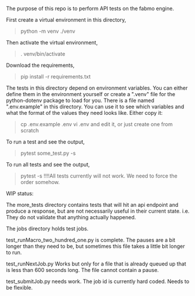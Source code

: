 The purpose of this repo is to perform API tests on the fabmo engine.

First create a virtual environment in this directory,
 > python -m venv ./venv

Then activate the virtual environment,
 > . venv/bin/activate

Download the requirements,
 > pip install -r requirements.txt

The tests in this directory depend on environment variables.
You can either define them in the environment yourself or 
create a ".venv" file for the python-dotenv package to load 
for you. There is a file named ".env.example" in this directory.
You can use it to see which variables and what the format of the
values they need looks like. Either copy it:
 > cp .env.example .env
 > vi .env
and edit it, or just create one from scratch

To run a test and see the output,
 > pytest some_test.py -s

To run all tests and see the output,
 > pytest -s
!!!!All tests currently will not work. We need to force the order somehow.

WIP status:

The more_tests directory contains tests that will hit an api endpoint
and produce a response, but are not necessarily useful in their
current state. i.e. They do not validate that anything actually happened.

The jobs directory holds test jobs.

test_runMacro_two_hundred_one.py is complete. The pauses are a bit longer
than they need to be, but sometimes this file takes a little bit longer to run.

test_runNextJob.py Works but only for a file that is already queued up
that is less than 600 seconds long. The file cannot contain a pause.

test_submitJob.py needs work. The job id is currently hard coded. Needs to be flexible.
